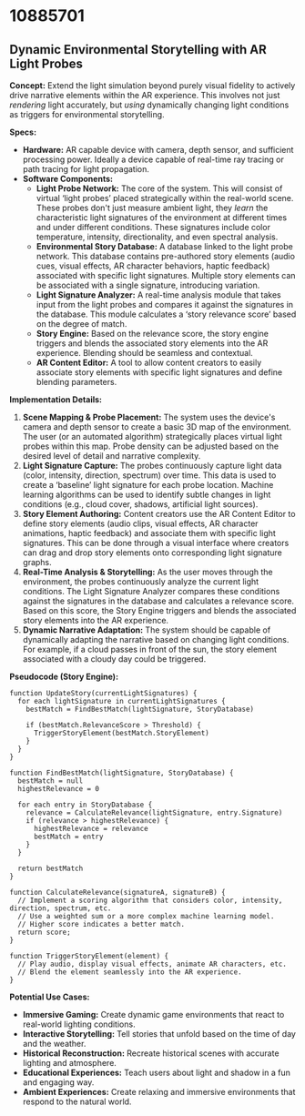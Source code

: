 # 10885701

## Dynamic Environmental Storytelling with AR Light Probes

**Concept:** Extend the light simulation beyond purely visual fidelity to actively drive narrative elements within the AR experience. This involves not just *rendering* light accurately, but *using* dynamically changing light conditions as triggers for environmental storytelling.

**Specs:**

*   **Hardware:** AR capable device with camera, depth sensor, and sufficient processing power.  Ideally a device capable of real-time ray tracing or path tracing for light propagation.
*   **Software Components:**
    *   **Light Probe Network:** The core of the system.  This will consist of virtual ‘light probes’ placed strategically within the real-world scene. These probes don't just measure ambient light, they *learn* the characteristic light signatures of the environment at different times and under different conditions.  These signatures include color temperature, intensity, directionality, and even spectral analysis.
    *   **Environmental Story Database:** A database linked to the light probe network. This database contains pre-authored story elements (audio cues, visual effects, AR character behaviors, haptic feedback) associated with specific light signatures.  Multiple story elements can be associated with a single signature, introducing variation.
    *   **Light Signature Analyzer:**  A real-time analysis module that takes input from the light probes and compares it against the signatures in the database.  This module calculates a ‘story relevance score’ based on the degree of match.
    *   **Story Engine:** Based on the relevance score, the story engine triggers and blends the associated story elements into the AR experience.  Blending should be seamless and contextual.
    *   **AR Content Editor:** A tool to allow content creators to easily associate story elements with specific light signatures and define blending parameters.

**Implementation Details:**

1.  **Scene Mapping & Probe Placement:**  The system uses the device's camera and depth sensor to create a basic 3D map of the environment. The user (or an automated algorithm) strategically places virtual light probes within this map. Probe density can be adjusted based on the desired level of detail and narrative complexity.
2.  **Light Signature Capture:** The probes continuously capture light data (color, intensity, direction, spectrum) over time. This data is used to create a ‘baseline’ light signature for each probe location. Machine learning algorithms can be used to identify subtle changes in light conditions (e.g., cloud cover, shadows, artificial light sources).
3.  **Story Element Authoring:**  Content creators use the AR Content Editor to define story elements (audio clips, visual effects, AR character animations, haptic feedback) and associate them with specific light signatures. This can be done through a visual interface where creators can drag and drop story elements onto corresponding light signature graphs.
4.  **Real-Time Analysis & Storytelling:**  As the user moves through the environment, the probes continuously analyze the current light conditions. The Light Signature Analyzer compares these conditions against the signatures in the database and calculates a relevance score.  Based on this score, the Story Engine triggers and blends the associated story elements into the AR experience.
5.  **Dynamic Narrative Adaptation:** The system should be capable of dynamically adapting the narrative based on changing light conditions. For example, if a cloud passes in front of the sun, the story element associated with a cloudy day could be triggered.

**Pseudocode (Story Engine):**

```
function UpdateStory(currentLightSignatures) {
  for each lightSignature in currentLightSignatures {
    bestMatch = FindBestMatch(lightSignature, StoryDatabase)

    if (bestMatch.RelevanceScore > Threshold) {
      TriggerStoryElement(bestMatch.StoryElement)
    }
  }
}

function FindBestMatch(lightSignature, StoryDatabase) {
  bestMatch = null
  highestRelevance = 0

  for each entry in StoryDatabase {
    relevance = CalculateRelevance(lightSignature, entry.Signature)
    if (relevance > highestRelevance) {
      highestRelevance = relevance
      bestMatch = entry
    }
  }

  return bestMatch
}

function CalculateRelevance(signatureA, signatureB) {
  // Implement a scoring algorithm that considers color, intensity, direction, spectrum, etc.
  // Use a weighted sum or a more complex machine learning model.
  // Higher score indicates a better match.
  return score;
}

function TriggerStoryElement(element) {
  // Play audio, display visual effects, animate AR characters, etc.
  // Blend the element seamlessly into the AR experience.
}
```

**Potential Use Cases:**

*   **Immersive Gaming:** Create dynamic game environments that react to real-world lighting conditions.
*   **Interactive Storytelling:**  Tell stories that unfold based on the time of day and the weather.
*   **Historical Reconstruction:**  Recreate historical scenes with accurate lighting and atmosphere.
*   **Educational Experiences:**  Teach users about light and shadow in a fun and engaging way.
*   **Ambient Experiences:** Create relaxing and immersive environments that respond to the natural world.